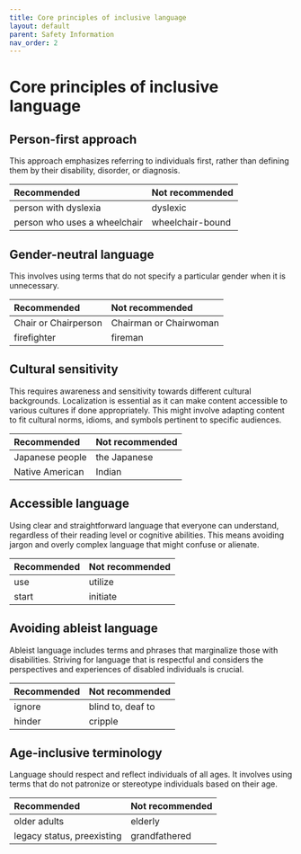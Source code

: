 ```yaml
---
title: Core principles of inclusive language
layout: default
parent: Safety Information
nav_order: 2
---
```

# Core principles of inclusive language

## Person-first approach

This approach emphasizes referring to individuals first, rather than defining them by their disability, disorder, or diagnosis.

| Recommended                  | Not recommended       |
| :--------------------------- | :-------------------- |
| person with dyslexia         | dyslexic            |
| person who uses a wheelchair | wheelchair-bound     |

## Gender-neutral language

This involves using terms that do not specify a particular gender when it is unnecessary.

| Recommended      | Not recommended   |
| :--------------- | :---------------- |
| Chair or Chairperson | Chairman or Chairwoman |
| firefighter      | fireman           |

## Cultural sensitivity

This requires awareness and sensitivity towards different cultural backgrounds. Localization is essential as it can make content accessible to various cultures if done appropriately. This might involve adapting content to fit cultural norms, idioms, and symbols pertinent to specific audiences.

| Recommended   | Not recommended |
| :------------ | :-------------- |
| Japanese people | the Japanese    |
| Native American | Indian          |

## Accessible language

Using clear and straightforward language that everyone can understand, regardless of their reading level or cognitive abilities. This means avoiding jargon and overly complex language that might confuse or alienate.

| Recommended | Not recommended |
| :---------- | :-------------- |
| use         | utilize         |
| start       | initiate        |

## Avoiding ableist language

Ableist language includes terms and phrases that marginalize those with disabilities. Striving for language that is respectful and considers the perspectives and experiences of disabled individuals is crucial.

| Recommended | Not recommended |
| :---------- | :-------------- |
| ignore      | blind to, deaf to |
| hinder      | cripple         |

## Age-inclusive terminology

Language should respect and reflect individuals of all ages. It involves using terms that do not patronize or stereotype individuals based on their age.

| Recommended   | Not recommended |
| :------------ | :-------------- |
| older adults  | elderly         |
| legacy status, preexisting | grandfathered   |

